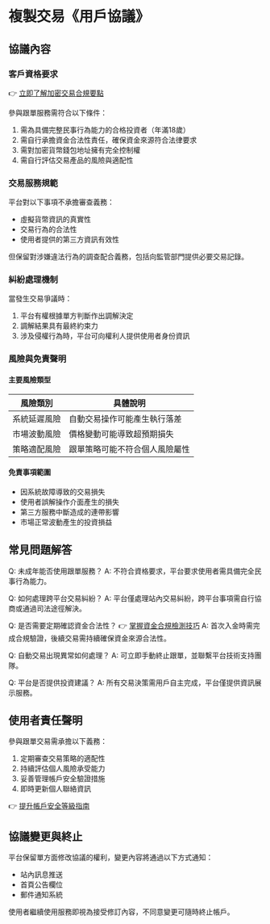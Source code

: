 # 複製交易《用戶協議》

## 協議內容

### 客戶資格要求
👉 [立即了解加密交易合規要點](https://bit.ly/okx_welcome)

參與跟單服務需符合以下條件：
1. 需為具備完整民事行為能力的合格投資者（年滿18歲）
2. 需自行承擔資金合法性責任，確保資金來源符合法律要求
3. 需對加密貨幣錢包地址擁有完全控制權
4. 需自行評估交易產品的風險與適配性

### 交易服務規範
平台對以下事項不承擔審查義務：
- 虛擬貨幣資訊的真實性
- 交易行為的合法性
- 使用者提供的第三方資訊有效性

但保留對涉嫌違法行為的調查配合義務，包括向監管部門提供必要交易記錄。

### 糾紛處理機制
當發生交易爭議時：
1. 平台有權根據單方判斷作出調解決定
2. 調解結果具有最終約束力
3. 涉及侵權行為時，平台可向權利人提供使用者身份資訊

### 風險與免責聲明

#### 主要風險類型
| 風險類別       | 具體說明                     |
|----------------|----------------------------|
| 系統延遲風險   | 自動交易操作可能產生執行落差 |
| 市場波動風險   | 價格變動可能導致超預期損失   |
| 策略適配風險   | 跟單策略可能不符合個人風險屬性 |

#### 免責事項範圍
- 因系統故障導致的交易損失
- 使用者誤解操作介面產生的損失
- 第三方服務中斷造成的連帶影響
- 市場正常波動產生的投資損益

## 常見問題解答

Q: 未成年能否使用跟單服務？
A: 不符合資格要求，平台要求使用者需具備完全民事行為能力。

Q: 如何處理跨平台交易糾紛？
A: 平台僅處理站內交易糾紛，跨平台事項需自行協商或通過司法途徑解決。

Q: 是否需要定期確認資金合法性？
👉 [掌握資金合規檢測技巧](https://bit.ly/okx_welcome)
A: 首次入金時需完成合規驗證，後續交易需持續確保資金來源合法性。

Q: 自動交易出現異常如何處理？
A: 可立即手動終止跟單，並聯繫平台技術支持團隊。

Q: 平台是否提供投資建議？
A: 所有交易決策需用戶自主完成，平台僅提供資訊展示服務。

## 使用者責任聲明

參與跟單交易需承擔以下義務：
1. 定期審查交易策略的適配性
2. 持續評估個人風險承受能力
3. 妥善管理帳戶安全驗證措施
4. 即時更新個人聯絡資訊

👉 [提升帳戶安全等級指南](https://bit.ly/okx_welcome)

## 協議變更與終止

平台保留單方面修改協議的權利，變更內容將通過以下方式通知：
- 站內訊息推送
- 首頁公告欄位
- 郵件通知系統

使用者繼續使用服務即視為接受修訂內容，不同意變更可隨時終止帳戶。